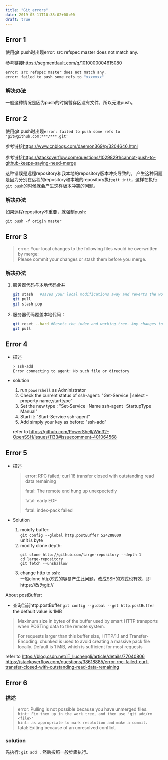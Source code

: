 ```yaml
---
title: "Git_errors"
date: 2019-05-11T10:38:02+08:00
draft: true
---
```

## Error 1

使用git push时出现error: src refspec master does not match any.

参考链接<https://segmentfault.com/q/1010000004615080>

```sh
error: src refspec master does not match any.
error: failed to push some refs to "xxxxxxx"
```

### 解决办法

一般这种情况是因为push的时候暂存区没有文件，所以无法push。

## Error 2

使用git push时出现`error: failed to push some refs to 'git@github.com:***/***.git'`

参考链接<https://www.cnblogs.com/daemon369/p/3204646.html>

参考链接<https://stackoverflow.com/questions/10298291/cannot-push-to-github-keeps-saying-need-merge>

这种错误是远程repository和我本地的repository版本冲突导致的。
产生这种问题是因为分别在远程的repository和本地的repository执行`git init`，这样在执行`git push`的时候就会产生这样版本冲突的问题。

### 解决办法

如果远程repository不重要，就强制push:

```git
git push -f origin master
```

## Error 3
>error: Your local changes to the following files would be overwritten by merge:   
Please commit your changes or stash them before you merge.

### 解决办法
1. 服务器代码与本地代码合并
    ```sh
    git stash   #saves your local modifications away and reverts the working directory to match the HEAD commit.
    git pull    
    git stash pop 
    ```
2. 服务器代码覆盖本地代码：
    ```sh
    git reset --hard #Resets the index and working tree. Any changes to tracked files in the working tree since <commit> are discarded.
    git pull
    ```

## Error 4

-  描述
    ```sh
    > ssh-add
    Error connecting to agent: No such file or directory
    ```
- solution
    1. run `powershell` as Administrator
    1. Check the current status of ssh-agent: "Get-Service | select -property name,starttype"
    2. Set the new type : "Set-Service -Name ssh-agent -StartupType Manual"
    3. Start it: "Start-Service ssh-agent"
    4. Add simply your key as before: "ssh-add"

    refer to <https://github.com/PowerShell/Win32-OpenSSH/issues/1133#issuecomment-401064568>

## Error 5
- 描述
    >   error: RPC failed; curl 18 transfer closed with outstanding read data remaining
    >
    >   fatal: The remote end hung up unexpectedly
    > 
    >   fatal: early EOF
    > 
    >   fatal: index-pack failed

- Solution
  1.  moidfy buffer:  <br />
        `git config --global http.postBuffer 524288000`  <br />
        unit is byte
  2.  modify clone depth:  <br />
        ```git
        git clone http://github.com/large-repository --depth 1
        cd large-repository
        git fetch --unshallow
        ```
  3.  change http to ssh:  <br />
        一般clone http方式的容易产生此问题，改成SSH的方式也有效，即https://改为git://

About postBuffer:
* 查询当前http.postBuffer `git config --global --get http.postBuffer`  <br />
  the default value is 1MB

>   Maximum size in bytes of the buffer used by smart HTTP transports when POSTing data to the remote system.
> 
>   For requests larger than this buffer size, HTTP/1.1 and Transfer-Encoding: chunked is used to avoid creating a massive pack file locally. Default is 1 MiB, which is sufficient for most requests

refer to <https://blog.csdn.net/IT_liuchengli/article/details/77040806><br>
<https://stackoverflow.com/questions/38618885/error-rpc-failed-curl-transfer-closed-with-outstanding-read-data-remaining>


## Error 6
### 描述
>error: Pulling is not possible because you have unmerged files.  <br />
>`hint: Fix them up in the work tree, and then use 'git add/rm <file>'`  <br />
>`hint: as appropriate to mark resolution and make a commit.`  <br />
>fatal: Exiting because of an unresolved conflict.

### solution
先执行:   `git add .`
然后按照一般步骤执行。
